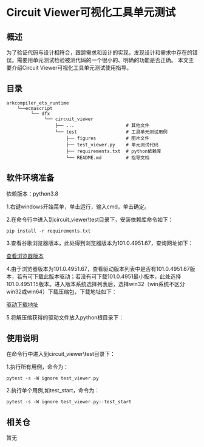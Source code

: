 # Circuit Viewer可视化工具单元测试

## 概述
为了验证代码与设计相符合，跟踪需求和设计的实现，发现设计和需求中存在的错误。需要用单元测试检验被测代码的一个很小的、明确的功能是否正确。
本文主要介绍Circuit Viewer可视化工具单元测试使用指导。

## 目录

    arkcompiler_ets_runtime
        └──ecmascript
             └── dfx
                  └── circuit_viewer
				      ├── ...                   # 其他文件             
				      └── test                  # 工具单元测试用例
						  ├── figures           # 图片文件
						  ├── test_viewer.py    # 单元测试代码
						  ├── requirements.txt  # python依赖库
						  └── README.md         # 指导文档    

## 软件环境准备

依赖版本：python3.8

1.右键windows开始菜单，单击运行，输入cmd，单击确定。

2.在命令行中进入到circuit_viewer\test目录下，安装依赖库命令如下：

	pip install -r requirements.txt

3.查看谷歌浏览器版本，此处得到浏览器版本为101.0.4951.67，查询网址如下：

[查看浏览器版本](chrome://version/)

4.由于浏览器版本为101.0.4951.67，查看驱动版本列表中是否有101.0.4951.67版本，若有可下载此版本驱动；若没有可下载101.0.4951最小版本，此处选择101.0.4951.15版本。进入版本系统选择列表后，选择win32（win系统不区分win32或win64）下载压缩包，下载地址如下：

[驱动下载地址](http://npm.taobao.org/mirrors/chromedriver/)

5.将解压缩获得的驱动文件放入python根目录下：

## 使用说明

在命令行中进入到circuit_viewer\test目录下：

1.执行所有用例，命令为：

	pytest -s -W ignore test_viewer.py

2.执行单个用例,如test_start，命令为：

	pytest -s -W ignore test_viewer.py::test_start

## 相关仓

暂无
